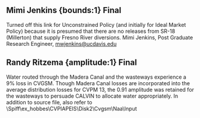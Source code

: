 ## Mimi Jenkins {bounds:1} Final
Turned off this link for Unconstrained Policy (and initially for Ideal Market Policy) because it is presumed that there are no releases from SR-18 (Millerton) that supply Fresno River diversions.
Mimi Jenkins, Post Graduate Research Engineer, mwjenkins@ucdavis.edu

## Randy Ritzema {amplitude:1} Final
Water routed through the Madera Canal and the wasteways experience a 9% loss in CVGSM.  Though Madera Canal losses are incorporated into the average distribution losses for CVPM 13, the 0.91 amplitude was retained for the wasteways to persuade CALVIN to allocate water appropriately.  In addition to source file, also refer to \Spiff\ex_hobbes\CVPIAPEIS\Disk2\Cvgsm\Naa\Input